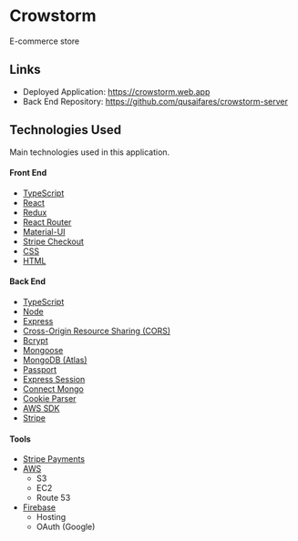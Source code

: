 # Crowstorm

E-commerce store

## Links

- Deployed Application: https://crowstorm.web.app
- Back End Repository: https://github.com/qusaifares/crowstorm-server

## Technologies Used

Main technologies used in this application.

#### Front End

- [TypeScript](https://www.typescriptlang.org)
- [React](https://reactjs.org)
- [Redux](https://react-redux.js.org/)
- [React Router](https://reactrouter.com/)
- [Material-UI](https://material-ui.com/)
- [Stripe Checkout](https://www.npmjs.com/package/react-stripe-checkout)
- [CSS](https://developer.mozilla.org/en-US/docs/Web/CSS)
- [HTML](https://developer.mozilla.org/en-US/docs/Web/HTML)

#### Back End

- [TypeScript](https://www.typescriptlang.org)
- [Node](https://nodejs.org)
- [Express](https://expressjs.com/)
- [Cross-Origin Resource Sharing (CORS)](https://developer.mozilla.org/en-US/docs/Web/HTTP/CORS)
- [Bcrypt](https://www.npmjs.com/package/bcrypt)
- [Mongoose](https://mongoosejs.com/)
- [MongoDB (Atlas)](https://www.mongodb.com/)
- [Passport](http://www.passportjs.org/)
- [Express Session](https://www.npmjs.com/package/express-session)
- [Connect Mongo](https://www.npmjs.com/package/connect-mongo)
- [Cookie Parser](https://www.npmjs.com/package/cookie-parser)
- [AWS SDK](https://docs.aws.amazon.com/AWSJavaScriptSDK/latest/index.html)
- [Stripe](https://stripe.com/docs/js)

#### Tools

- [Stripe Payments](https://stripe.com/)
- [AWS](https://aws.amazon.com/)
  - S3
  - EC2
  - Route 53
- [Firebase](https://firebase.google.com/)
  - Hosting
  - OAuth (Google)
